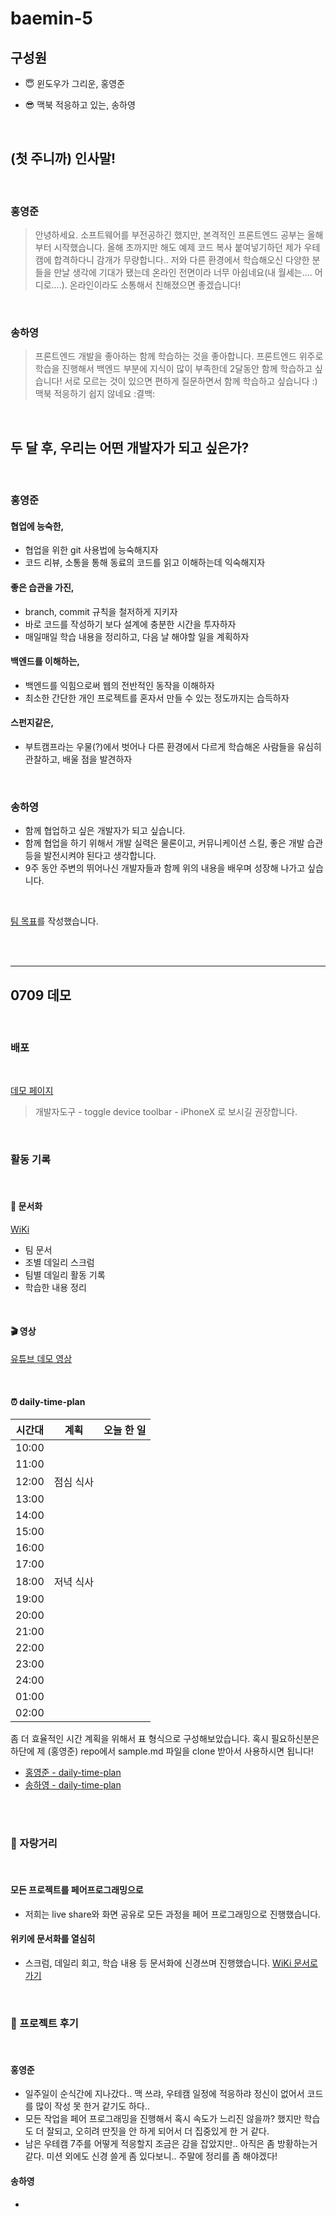 # baemin-5

## 구성원

- 😇 윈도우가 그리운, 홍영준

- 😎 맥북 적응하고 있는, 송하영

<br/>

## (첫 주니까) 인사말!

<br/>

### 홍영준

> 안녕하세요. 소프트웨어를 부전공하긴 했지만, 본격적인 프론트엔드 공부는 올해부터 시작했습니다. 올해 초까지만 해도 예제 코드 복사 붙여넣기하던 제가 우테캠에 합격하다니 감개가 무량합니다.. 저와 다른 환경에서 학습해오신 다양한 분들을 만날 생각에 기대가 됐는데 온라인 전면이라 너무 아쉽네요(내 월세는.... 어디로....). 온라인이라도 소통해서 친해졌으면 좋겠습니다!

<br/>

### 송하영

> 프론트엔드 개발을 좋아하는 함께 학습하는 것을 좋아합니다. 프론트엔드 위주로 학습을 진행해서 백엔드 부분에 지식이 많이 부족한데 2달동안 함께 학습하고 싶습니다! 서로 모르는 것이 있으면 편하게 질문하면서 함께 학습하고 싶습니다 :) 맥북 적응하기 쉽지 않네요 :결백:

<br/>

## 두 달 후, 우리는 어떤 개발자가 되고 싶은가?

<br/>

### 홍영준

#### 협업에 능숙한,

- 협업을 위한 git 사용법에 능숙해지자
- 코드 리뷰, 소통을 통해 동료의 코드를 읽고 이해하는데 익숙해지자

#### 좋은 습관을 가진,

- branch, commit 규칙을 철저하게 지키자
- 바로 코드를 작성하기 보다 설계에 충분한 시간을 투자하자
- 매일매일 학습 내용을 정리하고, 다음 날 해야할 일을 계획하자

#### 백엔드를 이해하는,

- 백엔드를 익힘으로써 웹의 전반적인 동작을 이해하자
- 최소한 간단한 개인 프로젝트를 혼자서 만들 수 있는 정도까지는 습득하자

#### 스펀지같은,

- 부트캠프라는 우물(?)에서 벗어나 다른 환경에서 다르게 학습해온 사람들을 유심히 관찰하고, 배울 점을 발견하자

<br/>

### 송하영

- 함께 협업하고 싶은 개발자가 되고 싶습니다.
- 함께 협업을 하기 위해서 개발 실력은 물론이고, 커뮤니케이션 스킬, 좋은 개발 습관 등을 발전시켜야 된다고 생각합니다.
- 9주 동안 주변의 뛰어나신 개발자들과 함께 위의 내용을 배우며 성장해 나가고 싶습니다.

<br/>

[팀 목표](https://github.com/woowa-techcamp-2021-dd/baemin-5/wiki/%ED%8C%80-%EB%AA%A9%ED%91%9C)를 작성했습니다.

<br/>
<br/>
<hr/>

## 0709 데모

<br/>

### 배포

<br/>

[데모 페이지](https://woowa-techcamp.herokuapp.com/)

> 개발자도구 - toggle device toolbar - iPhoneX 로 보시길 권장합니다.

<br/>

### 활동 기록

<br/>

#### **📜 문서화**

[WiKi](https://github.com/woowa-techcamp-2021-dd/baemin-5/wiki)

- 팀 문서
- 조별 데일리 스크럼
- 팀별 데일리 활동 기록
- 학습한 내용 정리

<br/>

#### **🎬 영상**

[유튜브 데모 영상](https://www.youtube.com/watch?v=rzxvsPA8GJM)

<br/>

#### **⏰ daily-time-plan**

| 시간대 | 계획      | 오늘 한 일 |
| ------ | --------- | ---------- |
| 10:00  |           |            |
| 11:00  |           |            |
| 12:00  | 점심 식사 |            |
| 13:00  |           |            |
| 14:00  |           |            |
| 15:00  |           |            |
| 16:00  |           |            |
| 17:00  |           |            |
| 18:00  | 저녁 식사 |            |
| 19:00  |           |            |
| 20:00  |           |            |
| 21:00  |           |            |
| 22:00  |           |            |
| 23:00  |           |            |
| 24:00  |           |            |
| 01:00  |           |            |
| 02:00  |           |            |

좀 더 효율적인 시간 계획을 위해서 표 형식으로 구성해보았습니다.
혹시 필요하신분은 하단에 제 (홍영준) repo에서 sample.md 파일을 clone 받아서 사용하시면 됩니다!

- [홍영준 - daily-time-plan](https://github.com/woowa-techcamp-2021/daily-time-plan/tree/jjunyjjuny)
- [송하영 - daily-time-plan](https://github.com/woowa-techcamp-2021/daily-time-plan/tree/hayoung123)

<br/>
<br/>

### 🎉 자랑거리

<br/>

#### 모든 프로젝트를 페어프로그래밍으로

- 저희는 live share와 화면 공유로 모든 과정을 페어 프로그래밍으로 진행했습니다.

#### 위키에 문서화를 열심히

- 스크럼, 데일리 회고, 학습 내용 등 문서화에 신경쓰며 진행했습니다. [WiKi 문서로 가기](https://github.com/woowa-techcamp-2021-dd/baemin-5/wiki)

<br/>

### 📢 프로젝트 후기

<br/>

#### 홍영준

- 일주일이 순식간에 지나갔다.. 맥 쓰랴, 우테캠 일정에 적응하랴 정신이 없어서 코드를 많이 작성 못 한거 같기도 하다..
- 모든 작업을 페어 프로그래밍을 진행해서 혹시 속도가 느리진 않을까? 했지만 학습도 더 잘되고, 오히려 딴짓을 안 하게 되어서 더 집중있게 한 거 같다.
- 남은 우테캠 7주를 어떻게 적응할지 조금은 감을 잡았지만.. 아직은 좀 방황하는거 같다. 미션 외에도 신경 쓸게 좀 있다보니.. 주말에 정리를 좀 해야겠다!

#### 송하영

-
